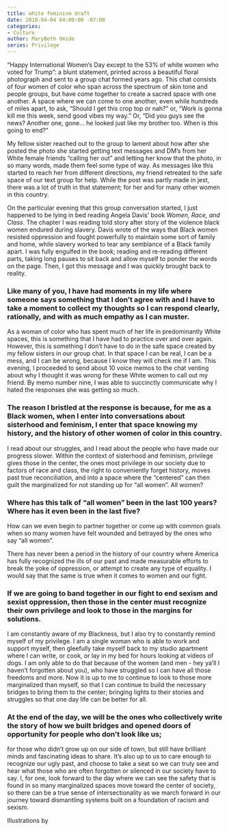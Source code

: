 ```yaml
---
title: white feminism draft
date: 2018-04-04 04:00:00 -07:00
categories:
- Culture
author: MaryBeth Omido
series: Privilege
---
```


“Happy International Women’s Day except to the 53% of white women who voted for Trump”: a blunt statement, printed across a beautiful floral photograph and sent to a group chat formed years ago. This chat consists of four women of color who span across the spectrum of skin tone and people groups, but have come together to create a sacred space with one another. A space where we can come to one another, even while hundreds of miles apart, to ask, “Should I get this crop top or nah?” or, “Work is gonna kill me this week, send good vibes my way.” Or, “Did you guys see the news? Another one, gone... he looked just like my brother too. When is this going to end?” 

My fellow sister reached out to the group to lament about how after she posted the photo she started getting text messages and DM’s from her White female friends “calling her out” and letting her know that the photo, in so many words, made them feel some type of way. As messages like this started to reach her from different directions, my friend retreated to the safe space of our text group for help. While the post was partly made in jest, there was a lot of truth in that statement; for her and for many other women in this country.  

On the particular evening that this group conversation started, I just happened to be lying in bed reading Angela Davis’ book _Women, Race, and Class_. The chapter I was reading told story after story of the violence black women endured during slavery. Davis wrote of the ways that Black women resisted oppression and fought powerfully to maintain some sort of family and home, while slavery worked to tear any semblance of a Black family apart. I was fully engulfed in the book; reading and re-reading different parts, taking long pauses to sit back and allow myself to ponder the words on the page. Then, I got this message and I was quickly brought back to reality. 

### Like many of you, I have had moments in my life where someone says something that I don’t agree with and I have to take a moment to collect my thoughts so I can respond clearly, rationally, and with as much empathy as I can muster. 

As a woman of color who has spent much of her life in predominantly White spaces, this is something that I have had to practice over and over again. However, this is something I don’t have to do in the safe space created by my fellow sisters in our group chat. In that space I can be real, I can be a mess, and I can be wrong, because I know they will check me if I am. This evening, I proceeded to send about 10 voice memos to the chat venting about why I thought it was wrong for these White women to call out my friend. By memo number nine, I was able to succinctly communicate why I hated the responses she was getting so much. 

### The reason I bristled at the response is because, for me as a Black women, when I enter into conversations about sisterhood and feminism, I enter that space knowing my history, and the history of other women of color in this country. 

I read about our struggles, and I read about the people who have made our progress slower. Within the context of sisterhood and feminism, privilege gives those in the center, the ones most privilege in our society due to factors of race and class, the right to conveniently forget history, moves past true reconciliation, and into a space where the “centered” can then guilt the marginalized for not standing up for “all women”. All women? 

### Where has this talk of “all women” been in the last 100 years? Where has it even been in the last five? 

How can we even begin to partner together or come up with common goals when so many women have felt wounded and betrayed by the ones who say “all women”.

There has never been a period in the history of our country where America has fully recognized the ills of our past and made measurable efforts to break the yoke of oppression, or attempt to create any type of equality. I would say that the same is true when it comes to women and our fight. 

### If we are going to band together in our fight to end sexism and sexist oppression, then those in the center must recognize their own privilege and look to those in the margins for solutions. 

I am constantly aware of my Blackness, but I also try to constantly remind myself of my privilege. I am a single woman who is able to work and support myself, then gleefully take myself back to my studio apartment where I can write, or cook, or lay in my bed for hours looking at videos of dogs. I am only able to do that because of the women (and men - hey ya’ll I haven’t forgotten about you), who have struggled so I can have all those freedoms and more. Now it is up to me to continue to look to those more marginalized than myself, so that I can continue to build the necessary bridges to bring them to the center; bringing lights to their stories and struggles so that one day life can be better for all.  

### At the end of the day, we will be the ones who collectively write the story of how we built bridges and opened doors of opportunity for people who don’t look like us; 

for those who didn’t grow up on our side of town, but still have brilliant minds and fascinating ideas to share. It’s also up to us to care enough to recognize our ugly past, and choose to take a seat so we can truly see and hear what those who are often forgotten or silenced in our society have to say. I, for one, look forward to the day where we can see the safety that is found in so many marginalized spaces move toward the center of society, so there can be a true sense of intersectionality as we march forward in our journey toward dismantling systems built on a foundation of racism and sexism. 

Illustrations by 
